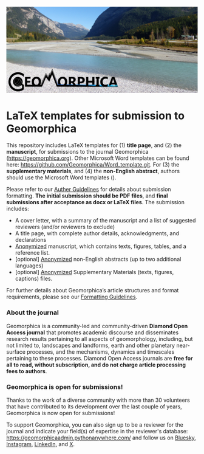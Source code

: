 ![alt text](homepageImage_en_US.png)

# LaTeX templates for submission to Geomorphica
This repository includes LaTeX templates for (1) **title page**, and (2) the **manuscript**, for submissions to the journal Geomorphica (https://geomorphica.org). Other Microsoft Word templates can be found here: https://github.com/Geomorphica/Word_template.git. For (3) the **supplementary materials**, and (4) the **non-English abstract**, authors should use the Microsoft Word templates ().

Please refer to our [Auther Guidelines](https://journals.psu.edu/geomorphica/authorguidelines) for details about submission formatting. **The initial submission should be PDF files**, and **final submissions after acceptance as docx or LaTeX files**. The submission includes:
* A cover letter, with a summary of the manuscript and a list of suggested reviewers (and/or reviewers to exclude)
* A title page, with complete author details, acknowledgments, and declarations
* [Anonymized](https://journals.psu.edu/geomorphica/Anonymization) manuscript, which contains texts, figures, tables, and a reference list.
* [optional] [Anonymized](https://journals.psu.edu/geomorphica/Anonymization) non-English abstracts (up to two additional languages)
* [optional] [Anonymized](https://journals.psu.edu/geomorphica/Anonymization) Supplementary Materials (texts, figures, captions) files.

For further details about Geomorphica’s article structures and format requirements, please see our [Formatting Guidelines](https://journals.psu.edu/geomorphica/formatting).

### About the journal
Geomorphica is a community-led and community-driven **Diamond Open Access journal** that promotes academic discourse and disseminates research results pertaining to all aspects of geomorphology, including, but not limited to, landscapes and landforms, earth and other planetary near-surface processes, and the mechanisms, dynamics and timescales pertaining to these processes. Diamond Open Access journals are **free for all to read, without subscription, and do not charge article processing fees to authors**.

### Geomorphica is open for submissions!

Thanks to the work of a diverse community with more than 30 volunteers that have contributed to its development over the last couple of years, Geomorphica is now open for submissions!

To support Geomorphica, you can also sign up to be a reviewer for the journal and indicate your field(s) of expertise in the reviewer's database: https://geomorphicaadmin.pythonanywhere.com/ and follow us on [Bluesky](https://bsky.app/profile/geomorphica.bsky.social), [Instagram](https://bsky.app/profile/geomorphica.bsky.social), [LinkedIn](https://www.linkedin.com/company/geomorphica/), and [X](https://x.com/Geomorphica).
